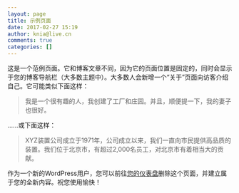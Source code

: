 ```yaml
---
layout: page
title: 示例页面
date: 2017-02-27 15:19
author: knia@live.cn
comments: true
categories: []
---
```

这是一个范例页面。它和博客文章不同，因为它的页面位置是固定的，同时会显示于您的博客导航栏（大多数主题中）。大多数人会新增一个“关于”页面向访客介绍自己。它可能类似下面这样：

<blockquote>我是一个很有趣的人，我创建了工厂和庄园。并且，顺便提一下，我的妻子也很好。</blockquote>

……或下面这样：

<blockquote>XYZ装置公司成立于1971年，公司成立以来，我们一直向市民提供高品质的装置。我们位于北京市，有超过2,000名员工，对北京市有着相当大的贡献。</blockquote>

作为一个新的WordPress用户，您可以前往<a href="http://123.207.31.130/wordpress/wp-admin/">您的仪表盘</a>删除这个页面，并建立属于您的全新内容。祝您使用愉快！
